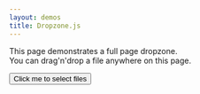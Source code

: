```yaml
---
layout: demos
title: Dropzone.js
---
```


<section markdown="1">
  <p>
    This page demonstrates a full page dropzone.<br />
    You can drag'n'drop a file anywhere on this page.
  </p>

  <div id="previews" class="dropzone-previews"></div>

  <button id="clickable">Click me to select files</button>

</section>

<script>
  new Dropzone(document.body, {
    url: "http://www.torrentplease.com/dropzone.php",
    previewsContainer: "#previews",
    clickable: "#clickable"
  });
</script>

